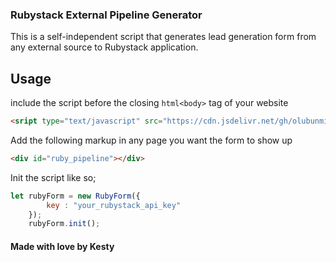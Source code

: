 ### Rubystack External Pipeline Generator
This is a self-independent script that generates lead generation form from
any external source to Rubystack application.

## Usage
include the script before the closing ```html<body>``` tag of your website
```html
<sript type="text/javascript" src="https://cdn.jsdelivr.net/gh/olubunmitosin/ruby-external-pipeline/dist/ruby-pipeline.js"></script>
```

Add the following markup in any page you want the form to show up
```html
<div id="ruby_pipeline"></div>
```

Init the script like so;
```javascript
let rubyForm = new RubyForm({
        key : "your_rubystack_api_key"
    });
    rubyForm.init();
```

#### Made with love by Kesty
